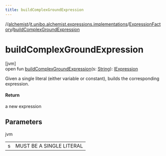 ```yaml
---
title: buildComplexGroundExpression
---
```

//[alchemist](../../../index.html)/[it.unibo.alchemist.expressions.implementations](../index.html)/[ExpressionFactory](index.html)/[buildComplexGroundExpression](build-complex-ground-expression.html)



# buildComplexGroundExpression



[jvm]\
open fun [buildComplexGroundExpression](build-complex-ground-expression.html)(s: [String](https://docs.oracle.com/javase/8/docs/api/java/lang/String.html)): [IExpression](../../it.unibo.alchemist.expressions.interfaces/-i-expression/index.html)



Given a single literal (either variable or constant), builds the corresponding expression.



#### Return



a new expression



## Parameters


jvm

| | |
|---|---|
| s | MUST BE A SINGLE LITERAL |




